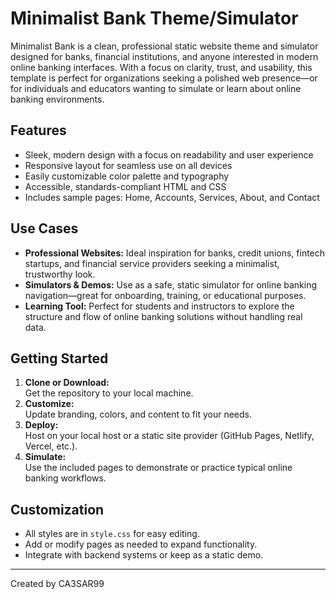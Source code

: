 # Minimalist Bank Theme/Simulator

Minimalist Bank is a clean, professional static website theme and simulator designed for banks, financial institutions, and anyone interested in modern online banking interfaces. With a focus on clarity, trust, and usability, this template is perfect for organizations seeking a polished web presence—or for individuals and educators wanting to simulate or learn about online banking environments.

## Features

- Sleek, modern design with a focus on readability and user experience
- Responsive layout for seamless use on all devices
- Easily customizable color palette and typography
- Accessible, standards-compliant HTML and CSS
- Includes sample pages: Home, Accounts, Services, About, and Contact

## Use Cases

- **Professional Websites:** Ideal inspiration for banks, credit unions, fintech startups, and financial service providers seeking a minimalist, trustworthy look.
- **Simulators & Demos:** Use as a safe, static simulator for online banking navigation—great for onboarding, training, or educational purposes.
- **Learning Tool:** Perfect for students and instructors to explore the structure and flow of online banking solutions without handling real data.

## Getting Started

1. **Clone or Download:**  
   Get the repository to your local machine.
2. **Customize:**  
   Update branding, colors, and content to fit your needs.
3. **Deploy:**  
   Host on your local host or a static site provider (GitHub Pages, Netlify, Vercel, etc.).
4. **Simulate:**  
   Use the included pages to demonstrate or practice typical online banking workflows.

## Customization

- All styles are in `style.css` for easy editing.
- Add or modify pages as needed to expand functionality.
- Integrate with backend systems or keep as a static demo.

---

Created by CA3SAR99 
